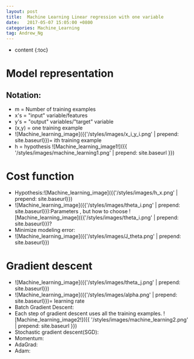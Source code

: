 ```yaml
---
layout: post
title:  Machine Learning Linear regression with one variable
date:   2017-05-07 15:05:00 +0800
categories: Machine_Learning
tag: Andrew_Ng
---
```


* content
{:toc}


# Model representation
## Notation:
 - m = Number of training examples
 - x's = "input" variable/features
 - y's = "output" variables/"target" variable
 - (x,y) = one training example
 - ![Machine_learning_image]({{'/styles/images/x_i_y_i.png' | prepend: site.baseurl}})= ith training example
 - h = hypothesis
![Machine_learning_image1!]({{ '/styles/images/machine_learning1.png' | prepend: site.baseurl }})
# Cost function
 - Hypothesis:![Machine_learning_image]({{'/styles/images/h_x.png' | prepend: site.baseurl}})
 - ![Machine_learning_image]({{'/styles/images/theta_i.png' | prepend: site.baseurl}}):Parameters , but how to choose ![Machine_learning_image]({{'/styles/images/theta_i.png' | prepend: site.baseurl}})?
 - Minimize modeling error:
 - ![Machine_learning_image]({{'/styles/images/J_theta.png' | prepend: site.baseurl}})
# Gradient descent
 - ![Machine_learning_image]({{'/styles/images/theta_j.png' | prepend: site.baseurl}})
 - ![Machine_learning_image]({{'/styles/images/alpha.png' | prepend: site.baseurl}})= learning rate
 - Batch Gradient Descent:
 - Each step of gradient descent uses all the training examples.
![Machine_learning_image2!]({{ '/styles/images/machine_learning2.png' | prepend: site.baseurl }})
 - Stochastic gradient descent(SGD):
 - Momentum:
 - AdaGrad:
 - Adam: